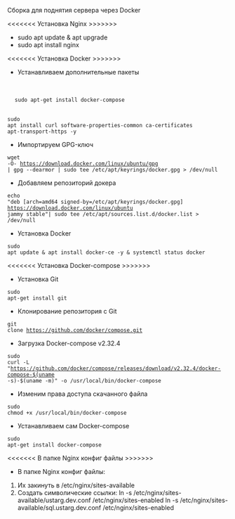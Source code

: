 Сборка для поднятия сервера через Docker

<<<<<<< Установка Nginx >>>>>>>

- sudo apt update & apt upgrade
- sudo apt install nginx

<<<<<<< Установка Docker >>>>>>>

- Устанавливаем дополнительные пакеты

<pre class="core--x9b5">  
<div class="copyButton--6B33">
  <code class="hljs--Qdn- hljs language-undefined" data-highlighted="yes">sudo apt-get install docker-compose</code>
</div>
</pre>

<code class="hljs--Qdn- hljs language-undefined" data-highlighted="yes">sudo apt install curl software-properties-common ca-certificates apt-transport-https -y
</code>

- Импортируем GPG-ключ

<code class="hljs--Qdn- hljs language-undefined" data-highlighted="yes">wget -O- https://download.docker.com/linux/ubuntu/gpg | gpg --dearmor | sudo tee /etc/apt/keyrings/docker.gpg > /dev/null
</code>

- Добавляем репозиторий докера

<code class="hljs--Qdn- hljs language-undefined" data-highlighted="yes">echo "deb [arch=amd64 signed-by=/etc/apt/keyrings/docker.gpg] https://download.docker.com/linux/ubuntu jammy stable"| sudo tee /etc/apt/sources.list.d/docker.list > /dev/null
</code>

- Установка Docker

<code class="hljs--Qdn- hljs language-undefined" data-highlighted="yes">sudo apt update & apt install docker-ce -y & systemctl status docker
</code>

<<<<<<< Установка Docker-compose >>>>>>>

- Установка Git

<code class="hljs--Qdn- hljs language-undefined" data-highlighted="yes">sudo apt-get install git
</code>

- Клонирование репозитория с Git

<code class="hljs--Qdn- hljs language-undefined" data-highlighted="yes">git clone https://github.com/docker/compose.git
</code>

- Загрузка Docker-compose v2.32.4

<code class="hljs--Qdn- hljs language-undefined" data-highlighted="yes">sudo curl -L "https://github.com/docker/compose/releases/download/v2.32.4/docker-compose-$(uname -s)-$(uname -m)" -o /usr/local/bin/docker-compose
</code>

- Изменим права доступа скачанного файла

<code class="hljs--Qdn- hljs language-undefined" data-highlighted="yes">sudo chmod +x /usr/local/bin/docker-compose
</code>

- Устанавливаем сам Docker-compose

<code class="hljs--Qdn- hljs language-undefined" data-highlighted="yes">sudo apt-get install docker-compose
</code>

<<<<<<< В папке Nginx конфиг файлы >>>>>>>

- В папке Nginx конфиг файлы:

1. Их закинуть в /etc/nginx/sites-available
2. Создать символические ссылки:
   ln -s /etc/nginx/sites-available/ustarg.dev.conf /etc/nginx/sites-enabled
   ln -s /etc/nginx/sites-available/sql.ustarg.dev.conf /etc/nginx/sites-enabled
